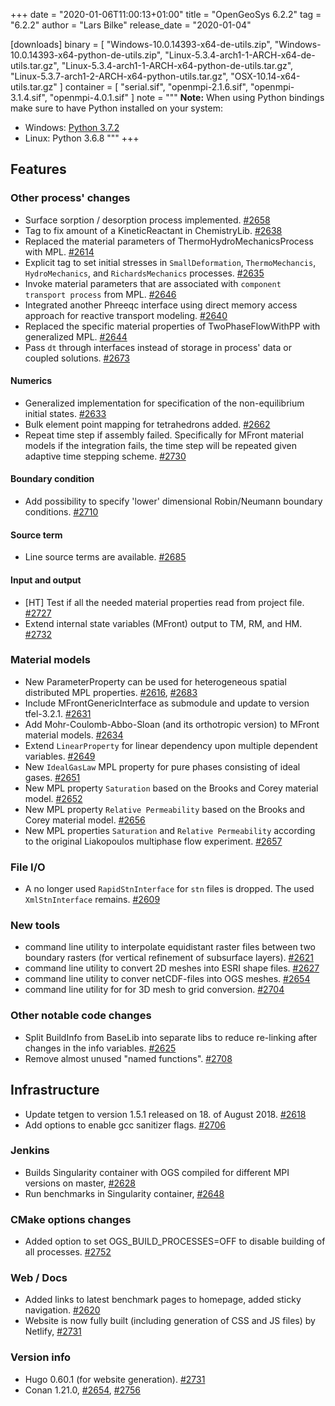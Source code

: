 +++
date = "2020-01-06T11:00:13+01:00"
title = "OpenGeoSys 6.2.2"
tag = "6.2.2"
author = "Lars Bilke"
release_date = "2020-01-04"

[downloads]
binary = [
    "Windows-10.0.14393-x64-de-utils.zip",
    "Windows-10.0.14393-x64-python-de-utils.zip",
    "Linux-5.3.4-arch1-1-ARCH-x64-de-utils.tar.gz",
    "Linux-5.3.4-arch1-1-ARCH-x64-python-de-utils.tar.gz",
    "Linux-5.3.7-arch1-2-ARCH-x64-python-utils.tar.gz",
    "OSX-10.14-x64-utils.tar.gz"
]
container = [
    "serial.sif",
    "openmpi-2.1.6.sif",
    "openmpi-3.1.4.sif",
    "openmpi-4.0.1.sif"
]
note = """
**Note:** When using Python bindings make sure to have Python installed on your system:

- Windows: [Python 3.7.2](https://www.python.org/ftp/python/3.7.2/python-3.7.2-amd64-webinstall.exe)
- Linux: Python 3.6.8
"""
+++

## Features

### Other process' changes
 - Surface sorption / desorption process implemented. [#2658](https://github.com/ufz/ogs/pull/2658)
 - Tag to fix amount of a KineticReactant in ChemistryLib. [#2638](https://github.com/ufz/ogs/pull/2638)
 - Replaced the material parameters of ThermoHydroMechanicsProcess with MPL. [#2614](https://github.com/ufz/ogs/pull/2614)
 - Explicit tag to set initial stresses in `SmallDeformation`, `ThermoMechancis`, `HydroMechanics`, and `RichardsMechanics` processes. [#2635](https://github.com/ufz/ogs/pull/2635)
 - Invoke material parameters that are associated with `component transport process` from MPL. [#2646](https://github.com/ufz/ogs/pull/2646)
 - Integrated another Phreeqc interface using direct memory access approach for reactive transport modeling. [#2640](https://github.com/ufz/ogs/pull/2640)
 - Replaced the specific material properties of TwoPhaseFlowWithPP with generalized MPL. [#2644](https://github.com/ufz/ogs/pull/2644)
 - Pass `dt` through interfaces instead of storage in process' data or coupled solutions. [#2673](https://github.com/ufz/ogs/pull/2673)

#### Numerics
 - Generalized implementation for specification of the non-equilibrium initial states. [#2633](https://github.com/ufz/ogs/pull/2633)
 - Bulk element point mapping for tetrahedrons added. [#2662](https://github.com/ufz/ogs/pull/2662)
 - Repeat time step if assembly failed. Specifically for MFront material models if the integration fails, the time step will be repeated given adaptive time stepping scheme. [#2730](https://github.com/ufz/ogs/pull/2730)

#### Boundary condition
 - Add possibility to specify 'lower' dimensional Robin/Neumann boundary conditions. [#2710](https://github.com/ufz/ogs/pull/2710)

#### Source term
 - Line source terms are available. [#2685](https://github.com/ufz/ogs/pull/2685)

#### Input and output
 - [HT] Test if all the needed material properties read from project file. [#2727](https://github.com/ufz/ogs/pull/2727)
 - Extend internal state variables (MFront) output to TM, RM, and HM. [#2732](https://github.com/ufz/ogs/pull/2732)

### Material models
 - New ParameterProperty can be used for heterogeneous spatial distributed MPL properties. [#2616](https://github.com/ufz/ogs/pull/2616), [#2683](https://github.com/ufz/ogs/pull/2683)
 - Include MFrontGenericInterface as submodule and update to version tfel-3.2.1. [#2631](https://github.com/ufz/ogs/pull/2631)
 - Add Mohr-Coulomb-Abbo-Sloan (and its orthotropic version) to MFront material models. [#2634](https://github.com/ufz/ogs/pull/2634)
 - Extend `LinearProperty` for linear dependency upon multiple dependent variables. [#2649](https://github.com/ufz/ogs/pull/2649)
 - New `IdealGasLaw` MPL property for pure phases consisting of ideal gases. [#2651](https://github.com/ufz/ogs/pull/2651)
 - New MPL property `Saturation` based on the Brooks and Corey material model. [#2652](https://github.com/ufz/ogs/pull/2652)
 - New MPL property `Relative Permeability` based on the Brooks and Corey material model. [#2656](https://github.com/ufz/ogs/pull/2656)
 - New MPL properties `Saturation` and `Relative Permeability` according to the original Liakopoulos multiphase flow experiment. [#2657](https://github.com/ufz/ogs/pull/2657)

### File I/O

 - A no longer used `RapidStnInterface` for `stn` files is dropped. The used `XmlStnInterface` remains. [#2609](https://github.com/ufz/ogs/pull/2609)

### New tools
- command line utility to interpolate equidistant raster files between two boundary rasters (for vertical refinement of subsurface layers). [#2621](https://github.com/ufz/ogs/pull/2621)
- command line utility to convert 2D meshes into ESRI shape files. [#2627](https://github.com/ufz/ogs/pull/2627)
- command line utility to conver netCDF-files into OGS meshes. [#2654](https://github.com/ufz/ogs/pull/2654)
- command line utility for for 3D mesh to grid conversion. [#2704](https://github.com/ufz/ogs/pull/2704)

### Other notable code changes

- Split BuildInfo from BaseLib into separate libs to reduce re-linking after changes in the info variables. [#2625](https://github.com/ufz/ogs/pull/2625)
- Remove almost unused "named functions". [#2708](https://github.com/ufz/ogs/pull/2708)

## Infrastructure
 - Update tetgen to version 1.5.1 released on 18. of August 2018. [#2618](https://github.com/ufz/ogs/pull/2618)
 - Add options to enable gcc sanitizer flags. [#2706](https://github.com/ufz/ogs/pull/2706)

### Jenkins

- Builds Singularity container with OGS compiled for different MPI versions on master, [#2628](https://github.com/ufz/ogs/pull/2628)
- Run benchmarks in Singularity container, [#2648](https://github.com/ufz/ogs/pull/2648)


### CMake options changes

- Added option to set OGS_BUILD_PROCESSES=OFF to disable building of all processes. [#2752](https://github.com/ufz/ogs/pull/2752)

### Web / Docs

- Added links to latest benchmark pages to homepage, added sticky navigation. [#2620](https://github.com/ufz/ogs/pull/2620)
- Website is now fully built (including generation of CSS and JS files) by Netlify, [#2731](https://github.com/ufz/ogs/pull/2731)

### Version info

- Hugo 0.60.1 (for website generation). [#2731](https://github.com/ufz/ogs/pull/2731)
- Conan 1.21.0, [#2654](https://github.com/ufz/ogs/pull/2654), [#2756](https://github.com/ufz/ogs/pull/2756)

